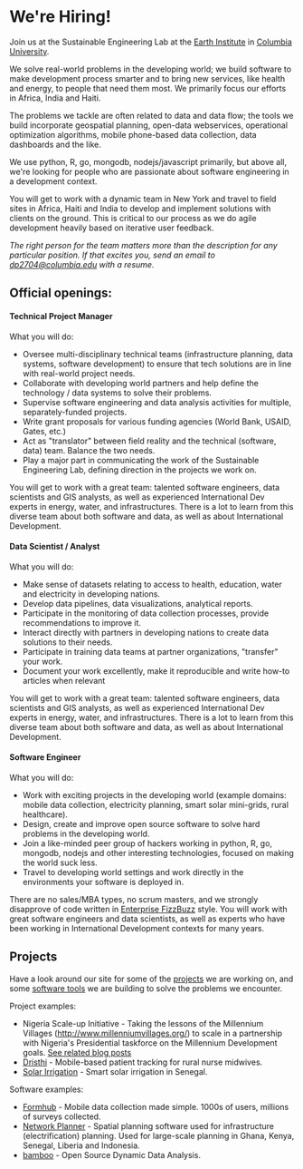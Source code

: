 # We're Hiring!

Join us at the Sustainable Engineering Lab at the [Earth Institute](http://earth.columbia.edu/) in [Columbia University](http://www.columbia.edu/). 

We solve real-world problems in the developing world; we build software to make development process smarter and to bring new services, like health and energy, to people that need them most. We primarily focus our efforts in Africa, India and Haiti.  

The problems we tackle are often related to data and data flow; the tools we build incorporate geospatial planning, open-data webservices, operational optimization algorithms, mobile phone-based data collection, data dashboards and the like.  

We use python, R, go, mongodb, nodejs/javascript primarily, but above all, we're looking for people who are passionate about software engineering in a development context.

You will get to work with a dynamic team in New York and travel to field sites in Africa, Haiti and India to develop and implement solutions with clients on the ground. This is critical to our process as we do agile development heavily based on iterative user feedback.

*The right person for the team matters more than the description for any particular position. If that excites you, send an email to [dp2704&#64;columbia.edu](mailto:dp2704@columbia.edu) with a resume.*

## Official openings:

####  Technical Project Manager 

What you will do:

 * Oversee multi-disciplinary technical teams (infrastructure planning, data systems, software development) to ensure that tech solutions are in line with real-world project needs.
 * Collaborate with developing world partners and help define the technology / data systems to solve their problems.
 * Supervise software engineering and data analysis activities for multiple, separately-funded projects.
 * Write grant proposals for various funding agencies (World Bank, USAID, Gates, etc.)
 * Act as "translator" between field reality and the technical (software, data) team. Balance the two needs.
 * Play a major part in communicating the work of the Sustainable Engineering Lab, defining direction in the projects we work on.

You will get to work with a great team: talented software engineers, data scientists and GIS analysts, as well as experienced International Dev experts in energy, water, and infrastructures. There is a lot to learn from this diverse team about both software and data, as well as about International Development.


#### Data Scientist / Analyst

What you will do:

 * Make sense of datasets relating to access to health, education, water and electricity in developing nations.
 * Develop data pipelines, data visualizations, analytical reports.
 * Participate in the monitoring of data collection processes, provide recommendations to improve it.
 * Interact directly with partners in developing nations to create data solutions to their needs.
 * Participate in training data teams at partner organizations, "transfer" your work.
 * Document your work excellently, make it reproducible and write how-to articles when relevant

You will get to work with a great team: talented software engineers, data scientists and GIS analysts, as well as experienced International Dev experts in energy, water, and infrastructures. There is a lot to learn from this diverse team about both software and data, as well as about International Development.

#### Software Engineer

What you will do:

 * Work with exciting projects in the developing world (example domains: mobile data collection, electricity planning, smart solar mini-grids, rural healthcare).
 * Design, create and improve open source software to solve hard problems in the developing world.
 * Join a like-minded peer group of hackers working in python, R, go, mongodb, nodejs and other interesting technologies, focused on making the world suck less. 
 * Travel to developing world settings and work directly in the environments your software is deployed in.

There are no sales/MBA types, no scrum masters, and we strongly disapprove of code written in [Enterprise FizzBuzz](https://github.com/EnterpriseQualityCoding/FizzBuzzEnterpriseEdition) style. You will work with great software engineers and data scientists, as well as experts who have been working in International Development contexts for many years.

## Projects

Have a look around our site for some of the [projects](http://sel.columbia.edu/projects/) we are working on, and some [software tools](http://sel.columbia.edu/products-tools/) we are building to solve the problems we encounter.

Project examples:

 * Nigeria Scale-up Initiative - Taking the lessons of the Millennium Villages (http://www.millenniumvillages.org/) to scale in a partnership with Nigeria's Presidential taskforce on the Millennium Development goals. [See related blog posts](http://sel.columbia.edu/category/nigeria-scaleup/)
 * [Dristhi](http://sel.columbia.edu/dristhi/) - Mobile-based patient tracking for rural nurse midwives. 
 * [Solar Irrigation](http://sel.columbia.edu/projects) - Smart solar irrigation in Senegal.

Software examples:

 * [Formhub](http://formhub.org) - Mobile data collection made simple. 1000s of users, millions of surveys collected.
 * [Network Planner](http://networkplanner.modilabs.org) - Spatial planning software used for infrastructure (electrification) planning.  Used for large-scale planning in Ghana, Kenya, Senegal, Liberia and Indonesia.
 * [bamboo](http://bamboo.io) - Open Source Dynamic Data Analysis.


<link rel="stylesheet" href="http://sel.columbia.edu/wp-content/themes/migration-theme/style.css" type="text/css" media="screen,projection" />
